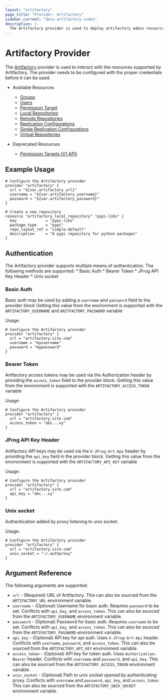 ```yaml
---
layout: "artifactory"
page_title: "Provider: Artifactory"
sidebar_current: "docs-artifactory-index"
description: |-
  The Artifactory provider is used to deploy artifactory admin resources
---
```


# Artifactory Provider

The [Artifactory](https://jfrog.com/artifactory/) provider is used to interact with the
resources supported by Artifactory. The provider needs to be configured
with the proper credentials before it can be used.

- Available Resources
    * [Groups](./r/artifactory_group.html.markdown)
    * [Users](./r/artifactory_user.html.markdown)
    * [Permission Target](./r/artifactory_permission_target.html.markdown)
    * [Local Repositories](./r/artifactory_local_repository.html.markdown)
    * [Remote Repositories](./r/artifactory_remote_repository.html.markdown)
    * [Replication Configurations](./r/artifactory_replication_config.html.markdown)
    * [Single Replication Configurations](./r/artifactory_single_replication_config.html.markdown)
    * [Virtual Repositories](./r/artifactory_virtual_repository.html.markdown)

- Deprecated Resources
    * [Permission Targets (V1 API)](./r/artifactory_permission_target_v1.html.markdown)

## Example Usage
```hcl
# Configure the Artifactory provider
provider "artifactory" {
  url = "${var.artifactory_url}"
  username = "${var.artifactory_username}"
  password = "${var.artifactory_password}"
}

# Create a new repository
resource "artifactory_local_repository" "pypi-libs" {
  key             = "pypi-libs"
  package_type    = "pypi"
  repo_layout_ref = "simple-default"
  description     = "A pypi repository for python packages"
}
```

## Authentication
The Artifactory provider supports multiple means of authentication. The following methods are supported:
    * Basic Auth
    * Bearer Token
    * JFrog API Key Header
    * Unix socket

### Basic Auth
Basic auth may be used by adding a `username` and `password` field to the provider block
Getting this value from the environment is supported with the `ARTIFACTORY_USERNAME` and `ARITFACTORY_PASSWORD` variable

Usage:
```hcl
# Configure the Artifactory provider
provider "artifactory" {
  url = "artifactory.site.com"
  username = "myusername"
  password = "mypassword"
}
```

### Bearer Token
Artifactory access tokens may be used via the Authorization header by providing the `access_token` field to the provider
block. Getting this value from the environment is supported with the `ARTIFACTORY_ACCESS_TOKEN` variable

Usage:
```hcl
# Configure the Artifactory provider
provider "artifactory" {
  url = "artifactory.site.com"
  access_token = "abc...xy"
}
```

### JFrog API Key Header
Artifactory API keys may be used via the `X-JFrog-Art-Api` header by providing the `api_key` field in the provider block.
Getting this value from the environment is supported with the `ARTIFACTORY_API_KEY` variable

Usage:
```hcl
# Configure the Artifactory provider
provider "artifactory" {
  url = "artifactory.site.com"
  api_key = "abc...xy"
}
```

### Unix socket
Authentication added by proxy listening to unix socket.

Usage:
```hcl
# Configure the Artifactory provider
provider "artifactory" {
  url = "artifactory.site.com"
  unix_socket = "~/.authproxy"
}
```


## Argument Reference

The following arguments are supported:

* `url` - (Required) URL of Artifactory. This can also be sourced from the `ARTIFACTORY_URL` environment variable.
* `username` - (Optional) Username for basic auth. Requires `password` to be set. 
    Conflicts with `api_key`, and `access_token`. This can also be sourced from the `ARTIFACTORY_USERNAME` environment variable.
* `password` - (Optional) Password for basic auth. Requires `username` to be set. 
    Conflicts with `api_key`, and `access_token`. This can also be sourced from the `ARTIFACTORY_PASSWORD` environment variable.
* `api_key` - (Optional) API key for api auth. Uses `X-JFrog-Art-Api` header. 
    Conflicts with `username`, `password`, and `access_token`. This can also be sourced from the `ARTIFACTORY_API_KEY` environment variable.
* `access_token` - (Optional) API key for token auth. Uses `Authorization: Bearer` header. 
    Conflicts with `username` and `password`, and `api_key`. This can also be sourced from the `ARTIFACTORY_ACCESS_TOKEN` environment variable.
* `unix_socket` - (Optional) Path to unix socket opened by authenticating proxy.
    Conflicts with `username` and `password`, `api_key`, and `access_token`. This can also be sourced from the `ARTIFACTORY_UNIX_SOCKET` environment variable.
